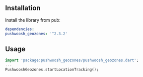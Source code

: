 ## Installation

Install the library from pub:

```yaml
dependencies:
pushwoosh_geozones: '^2.3.2'
```

## Usage
```dart
import 'package:pushwoosh_geozones/pushwoosh_geozones.dart';
...
PushwooshGeozones.startLocationTracking();
```
